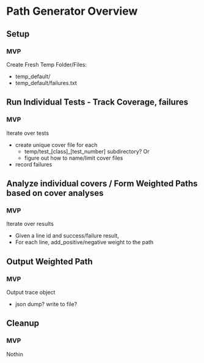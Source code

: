 # Path Generator Overview

## Setup
### MVP
Create Fresh Temp Folder/Files:
- temp_default/
- temp_default/failures.txt

## Run Individual Tests - Track Coverage, failures
### MVP
Iterate over tests
- create unique cover file for each 
  - temp/test_\[class\]_\[test_number\] subdirectory? Or
  - figure out how to name/limit cover files
- record failures

## Analyze individual covers / Form Weighted Paths based on cover analyses
### MVP
Iterate over results
- Given a line id and success/failure result,
- For each line, add_positive/negative weight to the path 

## Output Weighted Path
### MVP
Output trace object 
- json dump? write to file?

## Cleanup
### MVP
Nothin